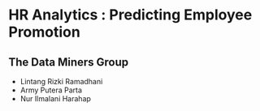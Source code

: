 # HR Analytics : Predicting Employee Promotion
## The Data Miners Group 
- Lintang Rizki Ramadhani
- Army Putera Parta
- Nur Ilmalani Harahap
